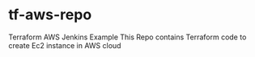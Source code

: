 # tf-aws-repo
Terraform AWS Jenkins Example
This Repo contains Terraform code to create Ec2 instance in AWS cloud
